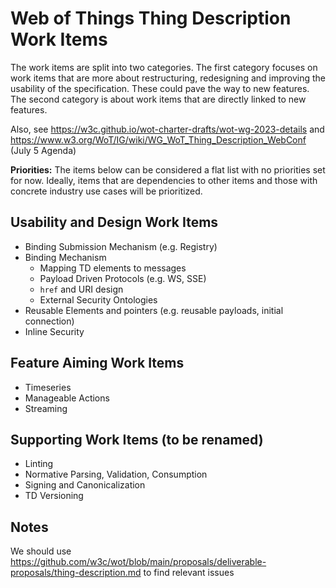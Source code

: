 # Web of Things Thing Description Work Items

The work items are split into two categories. The first category focuses on work items that are more about restructuring, redesigning and improving the usability of the specification. These could pave the way to new features.
The second category is about work items that are directly linked to new features.

Also, see https://w3c.github.io/wot-charter-drafts/wot-wg-2023-details and https://www.w3.org/WoT/IG/wiki/WG_WoT_Thing_Description_WebConf (July 5 Agenda)

**Priorities:** The items below can be considered a flat list with no priorities set for now. Ideally, items that are dependencies to other items and those with concrete industry use cases will be prioritized.

## Usability and Design Work Items

- Binding Submission Mechanism (e.g. Registry)
- Binding Mechanism
  - Mapping TD elements to messages
  - Payload Driven Protocols (e.g. WS, SSE)
  - `href` and URI design
  - External Security Ontologies 
- Reusable Elements and pointers (e.g. reusable payloads, initial connection)
- Inline Security

## Feature Aiming Work Items

- Timeseries
- Manageable Actions
- Streaming

## Supporting Work Items (to be renamed)

- Linting
- Normative Parsing, Validation, Consumption
- Signing and Canonicalization
- TD Versioning

## Notes

We should use <https://github.com/w3c/wot/blob/main/proposals/deliverable-proposals/thing-description.md> to find relevant issues
